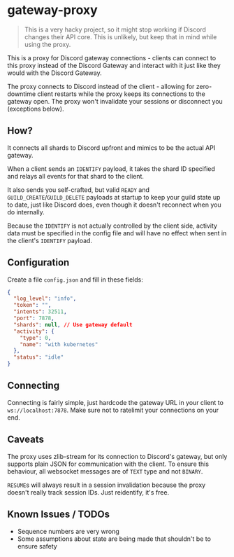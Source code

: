 # gateway-proxy

> This is a very hacky project, so it might stop working if Discord changes their API core. This is unlikely, but keep that in mind while using the proxy.

This is a proxy for Discord gateway connections - clients can connect to this proxy instead of the Discord Gateway and interact with it just like they would with the Discord Gateway.

The proxy connects to Discord instead of the client - allowing for zero-downtime client restarts while the proxy keeps its connections to the gateway open. The proxy won't invalidate your sessions or disconnect you (exceptions below).

## How?

It connects all shards to Discord upfront and mimics to be the actual API gateway.

When a client sends an `IDENTIFY` payload, it takes the shard ID specified and relays all events for that shard to the client.

It also sends you self-crafted, but valid `READY` and `GUILD_CREATE`/`GUILD_DELETE` payloads at startup to keep your guild state up to date, just like Discord does, even though it doesn't reconnect when you do internally.

Because the `IDENTIFY` is not actually controlled by the client side, activity data must be specified in the config file and will have no effect when sent in the client's `IDENTIFY` payload.

## Configuration

Create a file `config.json` and fill in these fields:

```json
{
  "log_level": "info",
  "token": "",
  "intents": 32511,
  "port": 7878,
  "shards": null, // Use gateway default
  "activity": {
    "type": 0,
    "name": "with kubernetes"
  },
  "status": "idle"
}
```

## Connecting

Connecting is fairly simple, just hardcode the gateway URL in your client to `ws://localhost:7878`. Make sure not to ratelimit your connections on your end.

## Caveats

The proxy uses zlib-stream for its connection to Discord's gateway, but only supports plain JSON for communication with the client. To ensure this behaviour, all websocket messages are of `TEXT` type and not `BINARY`.

`RESUME`s will always result in a session invalidation because the proxy doesn't really track session IDs. Just reidentify, it's free.

## Known Issues / TODOs

- Sequence numbers are very wrong
- Some assumptions about state are being made that shouldn't be to ensure safety
